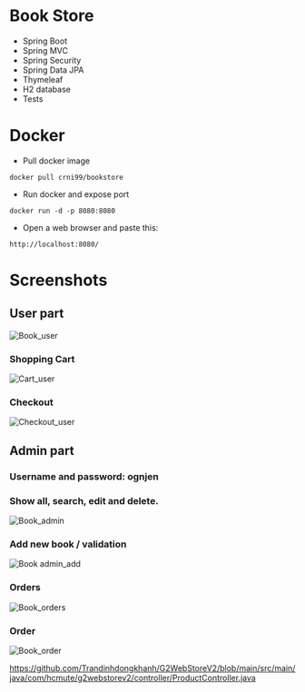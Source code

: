# Book Store

- Spring Boot
- Spring MVC
- Spring Security
- Spring Data JPA
- Thymeleaf
- H2 database
- Tests

# Docker
- Pull docker image
```
docker pull crni99/bookstore
```
- Run docker and expose port
```
docker run -d -p 8080:8080
```
- Open a web browser and paste this:
```
http://localhost:8080/
```

# Screenshots

## User part

![Book_user](https://user-images.githubusercontent.com/89692428/174270932-c4837762-9ea7-4223-82d3-ba04995cc48a.jpg)

### Shopping Cart
![Cart_user](https://user-images.githubusercontent.com/89692428/174271029-832d18a0-e71c-4a2f-afd8-93dd99a76078.jpg)

### Checkout
![Checkout_user](https://user-images.githubusercontent.com/89692428/210020052-4cdaf65c-90c3-4853-9c4d-9ec2efeb711a.jpg)

## Admin part
### Username and password: ognjen
### Show all, search, edit and delete.

![Book_admin](https://user-images.githubusercontent.com/89692428/210020095-b82c2ac8-9314-4a60-9676-9ee4a8e68695.jpg)

### Add new book / validation
![Book admin_add](https://user-images.githubusercontent.com/89692428/174271116-8e05cf80-1124-41ad-ae01-748fa5b9bf7d.jpg)

### Orders
![Book_orders](https://user-images.githubusercontent.com/89692428/210020151-d4eebb9f-9b83-4fda-9ddd-5c2a60b0c7e2.jpg)

### Order
![Book_order](https://user-images.githubusercontent.com/89692428/210020157-053e4a38-dc7b-4568-8797-5c5a14bdd04b.jpg)


https://github.com/Trandinhdongkhanh/G2WebStoreV2/blob/main/src/main/java/com/hcmute/g2webstorev2/controller/ProductController.java